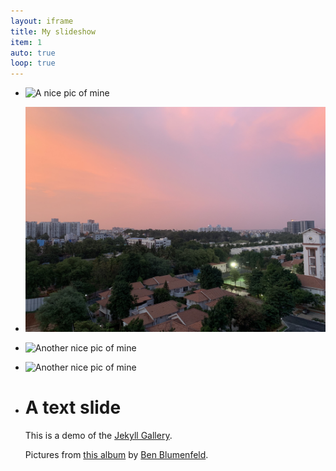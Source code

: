 ```yaml
---
layout: iframe
title: My slideshow
item: 1
auto: true
loop: true
---
```


* ![A nice pic of mine](/Users/wairimu/Downloads/IMG_7357.jpg)
* ![Another nice pic of mine](my-pics1/IMG_7357.jpg)
* ![Another nice pic of mine](my-pics1/pic3.jpg)
* ![Another nice pic of mine](my-pics1/pic4.jpg)
* # A text slide
  This is a demo of the [Jekyll Gallery](http://lexoyo.me/jekyll-slideshow/).
  
  Pictures from [this album](https://unsplash.com/collections/curated/93) by [Ben Blumenfeld](http://designerfund.com).


